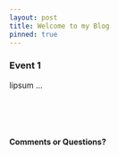 ```yaml
---
layout: post
title: Welcome to my Blog
pinned: true
---
```


<p class="message"></p>


### Event 1

lipsum ...

<br><br><br>

#### Comments or Questions?

